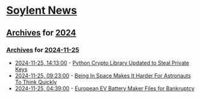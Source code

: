 # [Soylent News](../../../README.md)

## [Archives](../../index.md) for [2024](../index.md)

### [Archives](../../index.md) for [2024-11-25](index.md)

* [2024-11-25, 14:13:00](https://soylentnews.org/article.pl?sid=24/11/23/1916252&from=rss) - [Python Crypto Library Updated to Steal Private Keys](https://soylentnews.org/article.pl?sid=24/11/23/1916252&from=rss)
* [2024-11-25, 09:23:00](https://soylentnews.org/article.pl?sid=24/11/23/1913245&from=rss) - [Being In Space Makes It Harder For Astronauts To Think Quickly](https://soylentnews.org/article.pl?sid=24/11/23/1913245&from=rss)
* [2024-11-25, 04:39:00](https://soylentnews.org/article.pl?sid=24/11/23/1910218&from=rss) - [European EV Battery Maker Files for Bankruptcy](https://soylentnews.org/article.pl?sid=24/11/23/1910218&from=rss)
